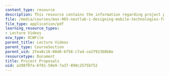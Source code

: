 ```yaml
---
content_type: resource
description: This resource contains the information regarding project proposals.
file: /media/courses/mas-965-nextlab-i-designing-mobile-technologies-for-the-next-billion-users-fall-2008/a208f07a6f8150e97a37890c2575bf52_MITMAS_965F08_Lec02.pdf
file_type: application/pdf
learning_resource_types:
- Lecture Videos
ocw_type: OCWFile
parent_title: Lecture Videos
parent_type: CourseSection
parent_uid: 2fea8c16-00d0-bf58-c7a4-ce2f92360b8e
resourcetype: Document
title: Project Proposals
uid: a208f07a-6f81-50e9-7a37-890c2575bf52
---
```

